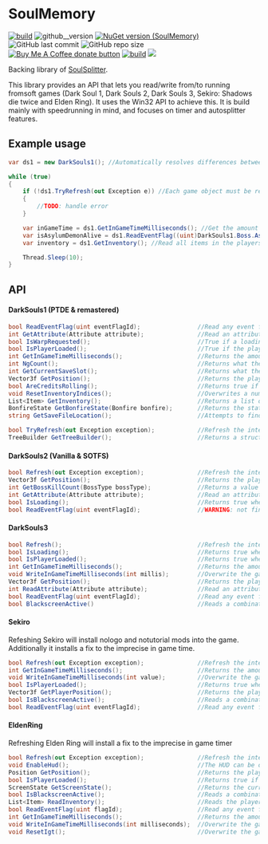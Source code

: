 ﻿# SoulMemory

[![build](https://img.shields.io/github/workflow/status/FrankvdStam/SoulSplitter/build)](https://github.com/FrankvdStam/SoulSplitter/actions) ![github__version](https://img.shields.io/github/v/release/FrankvdStam/SoulSplitter) [![NuGet version (SoulMemory)](https://img.shields.io/nuget/v/SoulMemory)](https://www.nuget.org/packages/SoulMemory/)  
![GitHub last commit](https://img.shields.io/github/last-commit/FrankvdStam/SoulSplitter) ![GitHub repo size](https://img.shields.io/github/repo-size/FrankvdStam/SoulSplitter)  
<a href="https://ko-fi.com/wasted1" title="Donate to this project using Buy Me A Coffee"><img src="https://img.shields.io/badge/buy%20me%20a%20coffee-donate-yellow.svg" alt="Buy Me A Coffee donate button" /></a> [![build](https://img.shields.io/badge/-Discord-blue)](https://discord.com/users/281116269921566721) <a href="https://www.youtube.com/@1wasted"><img src="https://img.shields.io/badge/-YouTube-red"></a>

Backing library of [SoulSplitter](https://github.com/FrankvdStam/SoulSplitter).

This library provides an API that lets you read/write from/to running fromsoft games (Dark Soul 1, Dark Souls 2, Dark Souls 3, Sekiro: Shadows die twice and Elden Ring). It uses the Win32 API to achieve this. It is build mainly with speedrunning in mind, and focuses on timer and autosplitter features.

## Example usage

```C#
var ds1 = new DarkSouls1(); //Automatically resolves differences between PTDE & Remastered. Same applies to DarkSouls2

while (true)
{
    if (!ds1.TryRefresh(out Exception e)) //Each game object must be refreshed often, best would be 60 times per second.
    {
        //TODO: handle error
    }

    var inGameTime = ds1.GetInGameTimeMilliseconds(); //Get the amount of milliseconds played on the current character
    var isAsylumDemonAlive = ds1.ReadEventFlag((uint)DarkSouls1.Boss.AsylumDemon); //Read an arbitrary event flag, in this case the boss defeated flag for asylum demon
    var inventory = ds1.GetInventory(); //Read all items in the players inventory

    Thread.Sleep(10);
}
```


## API

#### DarkSouls1 (PTDE & remastered)
```C#
bool ReadEventFlag(uint eventFlagId);                //Read any event flag (more info about event flags on the wiki: https://github.com/FrankvdStam/SoulSplitter/wiki/Eventflags)
int GetAttribute(Attribute attribute);               //Read an attribute (one of the player's levels)
bool IsWarpRequested();                              //True if a loading screen is visible, and a warp was requested via a bonfire, homeward bone, darksign or homeward miracle
bool IsPlayerLoaded();                               //True if the player object is loaded in memory
int GetInGameTimeMilliseconds();                     //Returns the amount of milliseconds played on the current savefile. Returns 0 in the main menu
int NgCount();                                       //Returns what the current NG+ cycle is
int GetCurrentSaveSlot();                            //Returns what the current, or last loaded save slot is
Vector3f GetPosition();                              //Returns the players position in a vector of 3 floats
bool AreCreditsRolling();                            //Returns true if the credits are rolling
void ResetInventoryIndices();                        //Overwrites a number of in-game indices (current selected inventory slot for instance)
List<Item> GetInventory();                           //Returns a list of items, read from the players inventory
BonfireState GetBonfireState(Bonfire bonfire);       //Returns the state of a bonfire
string GetSaveFileLocation();                        //Attempts to find the path to the savefile, depending on locale

bool TryRefresh(out Exception exception);            //Refresh the internal structures, make sure the game is still running, etc. Must be called often for reliable return values
TreeBuilder GetTreeBuilder();                        //Returns a structure representing memory addresses, pointers and offsets. Can be used to resolve said pointers, or verified against a file. You likely won't need this, unless you want to extend the object
```

#### DarkSouls2 (Vanilla & SOTFS)
```C#
bool Refresh(out Exception exception);               //Refresh the internal structures, make sure the game is still running, etc. Must be called often for reliable return values
Vector3f GetPosition();                              //Returns the players position in a vector of 3 floats
int GetBossKillCount(BossType bossType);             //Returns a value representing the current NG+ cycle plus the amount of boss kills on this cycle. If you kill last giant once on ng, it will return 1. Kill him twice, it will retun 2. Kill him 0 times on ng+, it will return 1.
int GetAttribute(Attribute attribute);               //Read an attribute (one of the player's levels)
bool IsLoading();                                    //Returns true when a loading screen is visible
bool ReadEventFlag(uint eventFlagId);                //WARNING: not finished, will return garbage data. Event flags are weird in DS2.
```


#### DarkSouls3
```C#
bool Refresh();                                      //Refresh the internal structures, make sure the game is still running, etc. Must be called often for reliable return values
bool IsLoading();                                    //Returns true when a loading screen is visible
bool IsPlayerLoaded();                               //Returns true when the player object is loaded into memory
int GetInGameTimeMilliseconds();                     //Returns the amount of milliseconds played on the current savefile. Returns 0 in the main menu
void WriteInGameTimeMilliseconds(int millis);        //Overwrite the game's in game time with a new value (used in blackscreen removal to create the illusion of a paused timer)
Vector3f GetPosition();                              //Returns the players position in a vector of 3 floats
int ReadAttribute(Attribute attribute);              //Read an attribute (one of the player's levels)
bool ReadEventFlag(uint eventFlagId);                //Read any event flag (more info about event flags on the wiki: https://github.com/FrankvdStam/SoulSplitter/wiki/Eventflags)
bool BlackscreenActive()                             //Reads a combination of flags in memory to determine of a blackscreen is active

```


#### Sekiro

Refeshing Sekiro will install nologo and notutorial mods into the game. Additionally it installs a fix to the imprecise in game time.

```C#
bool Refresh(out Exception exception);               //Refresh the internal structures, make sure the game is still running, etc. Must be called often for reliable return values
int GetInGameTimeMilliseconds();                     //Returns the amount of milliseconds played on the current savefile. Returns 0 in the main menu
void WriteInGameTimeMilliseconds(int value);         //Overwrite the game's in game time with a new value (used in blackscreen removal to create the illusion of a paused timer)
bool IsPlayerLoaded();                               //Returns true when the player object is loaded into memory
Vector3f GetPlayerPosition();                        //Returns the players position in a vector of 3 floats
bool IsBlackscreenActive();                          //Reads a combination of flags in memory to determine of a blackscreen is active
bool ReadEventFlag(uint eventFlagId);                //Read any event flag (more info about event flags on the wiki: https://github.com/FrankvdStam/SoulSplitter/wiki/Eventflags)
```


#### EldenRing

Refreshing Elden Ring will install a fix to the imprecise in game timer

```C#
bool Refresh(out Exception exception);               //Refresh the internal structures, make sure the game is still running, etc. Must be called often for reliable return values
void EnableHud();                                    //The HUD can be on disabled or on "auto". This function sets it to always on.
Position GetPosition();                              //Returns the players position in a vector of 3 floats + the ID's of the current tile
bool IsPlayerLoaded();                               //Returns true if the player object is loaded into memory
ScreenState GetScreenState();                        //Returns the current "screenstate", can be InGame/Loading/MainMenu/Unknown
bool IsBlackscreenActive();                          //Reads a combination of flags in memory to determine of a blackscreen is active
List<Item> ReadInventory();                          //Reads the player's inventory. A part of the inventory seems stored in event flags (especially key-items) so be warned: some things might not be in this list
bool ReadEventFlag(uint flagId);                     //Read any event flag (more info about event flags on the wiki: https://github.com/FrankvdStam/SoulSplitter/wiki/Eventflags)
int GetInGameTimeMilliseconds();                     //Returns the amount of milliseconds played on the current savefile. Returns 0 in the main menu
void WriteInGameTimeMilliseconds(int milliseconds);  //Overwrite the game's in game time with a new value (used in blackscreen removal to create the illusion of a paused timer)
void ResetIgt();                                     //Overwrite the game's in game time with 0 (used to prepare NG+ save files)
```